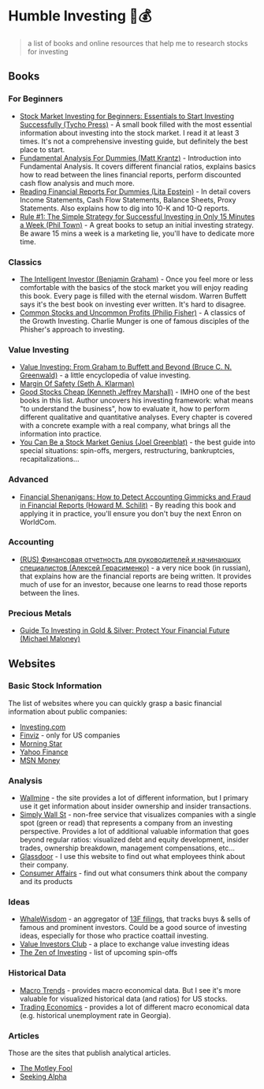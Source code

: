 # Humble Investing 🎩💰

> a list of books and online resources that help me to research stocks for investing

## Books

### For Beginners

* [Stock Market Investing for Beginners: Essentials to Start Investing Successfully (Tycho Press)](https://amzn.to/2o4CBTH) - A small book filled with the most essential information about investing into the stock market. I read it at least 3 times. It's not a comprehensive investing guide, but definitely the best place to start.
* [Fundamental Analysis For Dummies (Matt Krantz)](https://amzn.to/2nwpXfU) - Introduction into Fundamental Analysis. It covers different financial ratios, explains basics how to read between the lines financial reports, perform discounted cash flow analysis and much more.
* [Reading Financial Reports For Dummies (Lita Epstein)](https://amzn.to/2mv3Neb) - In detail covers Income Statements, Cash Flow Statements, Balance Sheets, Proxy Statements. Also explains how to dig into 10-K and 10-Q reports.
* [Rule #1: The Simple Strategy for Successful Investing in Only 15 Minutes a Week (Phil Town)](https://amzn.to/2o6OTLj) - A great books to setup an initial investing strategy. Be aware 15 mins a week is a marketing lie, you'll have to dedicate more time.

### Classics

* [The Intelligent Investor (Benjamin Graham)](https://amzn.to/2nrHZA6) - Once you feel more or less comfortable with the basics of the stock market you will enjoy reading this book. Every page is filled with the eternal wisdom. Warren Buffett says it's the best book on investing ever written. It's hard to disagree.
* [Common Stocks and Uncommon Profits (Philip Fisher)](https://amzn.to/2lUb2Me) - A classics of the Growth Investing. Charlie Munger is one of famous disciples of the Phisher's approach to investing.

### Value Investing

* [Value Investing: From Graham to Buffett and Beyond (Bruce C. N. Greenwald)](https://amzn.to/2nsLOoP) - a little encyclopedia of value investing.
* [Margin Of Safety (Seth A. Klarman)](https://www.amazon.com/Margin-Safety-Risk-Averse-Strategies-Thoughtful/dp/0887305105/ref=as_li_ss_tl?keywords=margin+of+safety&qid=1569772808&s=gateway&sr=8-1&linkCode=sl1&tag=nonstopinvest-20&linkId=3d5ef3845e9e10f6830135c9f0a485d9&language=en_US)
* [Good Stocks Cheap (Kenneth Jeffrey Marshall)](https://amzn.to/2mGeZ7z) - IMHO one of the best books in this list. Author uncovers his investing framework: what means "to understand the business", how to evaluate it, how to perform different qualitative and quantitative analyses. Every chapter is covered with a concrete example with a real company, what brings all the information into practice.
* [You Can Be a Stock Market Genius (Joel Greenblat)](https://www.amazon.com/Stock-Market-Genius-Youre-Smart/dp/0684832135/ref=as_li_ss_tl?_encoding=UTF8&qid=1572713210&sr=8-1&linkCode=ll1&tag=nonstopinvest-20&linkId=0427134552737220db4e5784d8db5ad7&language=en_US) - the best guide into special situations: spin-offs, mergers, restructuring, bankruptcies, recapitalizations...

### Advanced

* [Financial Shenanigans: How to Detect Accounting Gimmicks and Fraud in Financial Reports (Howard M. Schilit)](https://amzn.to/2od7YM7) - By reading this book and applying it in practice, you'll ensure you don't buy the next Enron on WorldCom.

### Accounting

* [(RUS) Финансовая отчетность для руководителей и начинающих специалистов (Алексей Герасименко)](https://amzn.to/2mDW7Gg) - a very nice book (in russian), that explains how are the financial reports are being written. It provides much of use for an investor, because one learns to read those reports between the lines.


### Precious Metals

* [Guide To Investing in Gold & Silver: Protect Your Financial Future (Michael Maloney)](https://amzn.to/2mE736T)

## Websites

### Basic Stock Information

The list of websites where you can quickly grasp a basic financial information about public companies:

* [Investing.com](https://www.investing.com/)
* [Finviz](https://finviz.com) - only for US companies
* [Morning Star](https://www.morningstar.com)
* [Yahoo Finance](https://finance.yahoo.com/)
* [MSN Money](https://www.msn.com/en-us/money)

### Analysis

* [Wallmine](https://wallmine.com) - the site provides a lot of different information, but I primary use it get information about insider ownership and insider transactions.
* [Simply Wall St](https://simplywall.st) - non-free service that visualizes companies with a single spot (green or read) that represents a company from an investing perspective. Provides a lot of additional valuable information that goes beyond regular ratios: visualized debt and equity development, insider trades, ownership breakdown, management compensations, etc...
* [Glassdoor](https://www.glassdoor.com) - I use this website to find out what employees think about their company.
* [Consumer Affairs](https://www.consumeraffairs.com/) - find out what consumers think about the company and its products

### Ideas

* [WhaleWisdom](https://whalewisdom.com) - an aggregator of [13F filings](https://en.wikipedia.org/wiki/Form_13F), that tracks buys & sells of famous and prominent investors. Could be a good source of investing ideas, especially for those who practice coattail investing.
* [Value Investors Club](https://www.valueinvestorsclub.com) - a place to exchange value investing ideas
* [The Zen of Investing](http://thezenofinvesting.com) - list of upcoming spin-offs

### Historical Data

* [Macro Trends](https://www.macrotrends.net) - provides macro economical data. But I see it's more valuable for visualized historical data (and ratios) for US stocks.
* [Trading Economics](https://tradingeconomics.com/) - provides a lot of different macro economical data (e.g. historical unemployment rate in Georgia).

### Articles

Those are the sites that publish analytical articles.

* [The Motley Fool](https://www.fool.com/)
* [Seeking Alpha](https://seekingalpha.com/)
